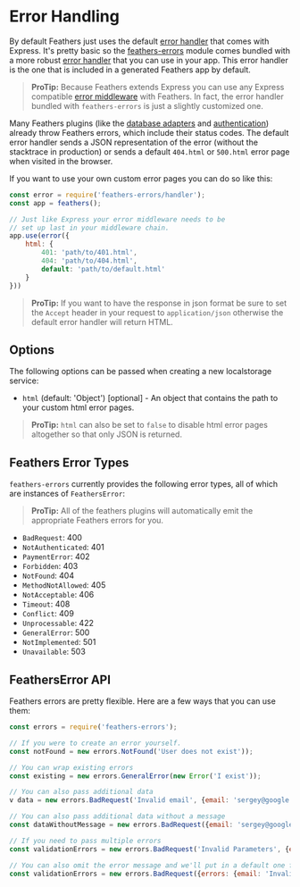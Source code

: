 # Error Handling

By default Feathers just uses the default [error handler](http://expressjs.com/en/guide/error-handling.html) that comes with Express. It's pretty basic so the [feathers-errors](https://github.com/feathersjs/feathers-errors) module comes bundled with a more robust [error handler](https://github.com/feathersjs/feathers-errors/blob/master/src/handler.js) that you can use in your app. This error handler is the one that is included in a generated Feathers app by default.

> **ProTip:** Because Feathers extends Express you can use any Express compatible [error middleware](http://expressjs.com/en/guide/error-handling.html) with Feathers. In fact, the error handler bundled with `feathers-errors` is just a slightly customized one.

Many Feathers plugins (like the [database adapters](../databases/readme.md) and [authentication](../authentication/readme.md)) already throw Feathers errors, which include their status codes. The default error handler sends a JSON representation of the error (without the stacktrace in production) or sends a default `404.html` or `500.html` error page when visited in the browser.

If you want to use your own custom error pages you can do so like this:

```js
const error = require('feathers-errors/handler');
const app = feathers();

// Just like Express your error middleware needs to be
// set up last in your middleware chain.
app.use(error({
    html: {
        401: 'path/to/401.html',
        404: 'path/to/404.html',
        default: 'path/to/default.html'
    }
}))
```

> **ProTip:** If you want to have the response in json format be sure to set the `Accept` header in your request to `application/json` otherwise the default error handler will return HTML.

## Options

The following options can be passed when creating a new localstorage service:

- `html` (default: 'Object') [optional] - An object that contains the path to your custom html error pages.

> **ProTip:** `html` can also be set to `false` to disable html error pages altogether so that only JSON is returned.

## Feathers Error Types

`feathers-errors` currently provides the following error types, all of which are instances of `FeathersError`:

> **ProTip:** All of the feathers plugins will automatically emit the appropriate Feathers errors for you.

- `BadRequest`: 400
- `NotAuthenticated`: 401
- `PaymentError`: 402
- `Forbidden`: 403
- `NotFound`: 404
- `MethodNotAllowed`: 405
- `NotAcceptable`: 406
- `Timeout`: 408
- `Conflict`: 409
- `Unprocessable`: 422
- `GeneralError`: 500
- `NotImplemented`: 501
- `Unavailable`: 503

## FeathersError API

Feathers errors are pretty flexible. Here are a few ways that you can use them:

```js
const errors = require('feathers-errors');

// If you were to create an error yourself.
const notFound = new errors.NotFound('User does not exist'));

// You can wrap existing errors
const existing = new errors.GeneralError(new Error('I exist'));

// You can also pass additional data
v data = new errors.BadRequest('Invalid email', {email: 'sergey@google.com'});

// You can also pass additional data without a message
const dataWithoutMessage = new errors.BadRequest({email: 'sergey@google.com'});

// If you need to pass multiple errors
const validationErrors = new errors.BadRequest('Invalid Parameters', {errors: {email: 'Email already taken'} });

// You can also omit the error message and we'll put in a default one for you
const validationErrors = new errors.BadRequest({errors: {email: 'Invalid Email'} });
```
